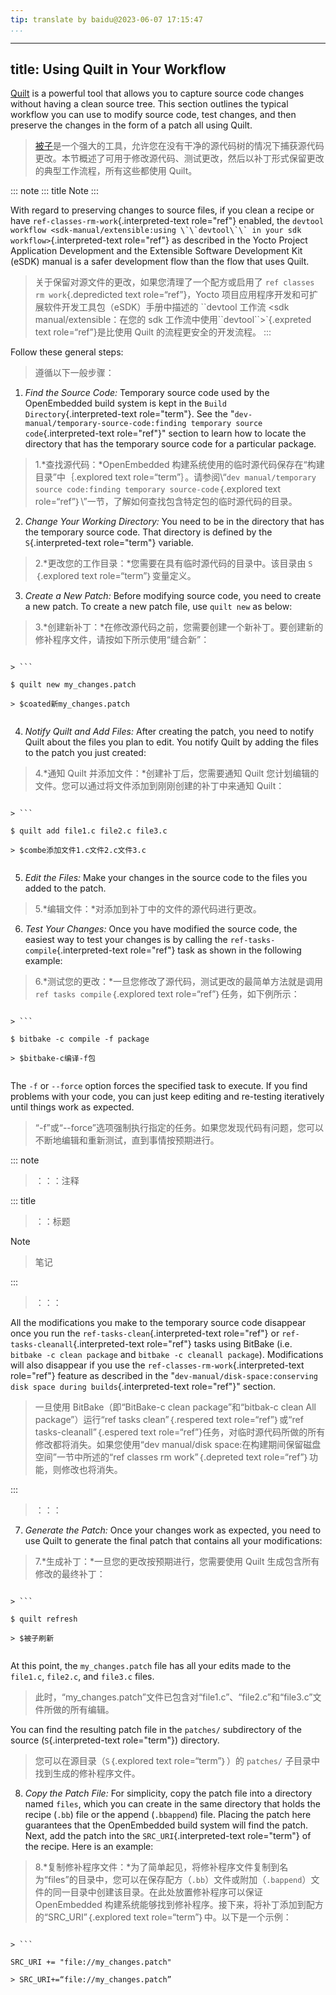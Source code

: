 ```yaml
---
tip: translate by baidu@2023-06-07 17:15:47
...
```

---
title: Using Quilt in Your Workflow
-----------------------------------

[Quilt](https://savannah.nongnu.org/projects/quilt) is a powerful tool that allows you to capture source code changes without having a clean source tree. This section outlines the typical workflow you can use to modify source code, test changes, and then preserve the changes in the form of a patch all using Quilt.

> [被子](https://savannah.nongnu.org/projects/quilt)是一个强大的工具，允许您在没有干净的源代码树的情况下捕获源代码更改。本节概述了可用于修改源代码、测试更改，然后以补丁形式保留更改的典型工作流程，所有这些都使用 Quilt。

::: note
::: title
Note
:::

With regard to preserving changes to source files, if you clean a recipe or have `ref-classes-rm-work`{.interpreted-text role="ref"} enabled, the ``devtool workflow <sdk-manual/extensible:using \`\`devtool\`\` in your sdk workflow>``{.interpreted-text role="ref"} as described in the Yocto Project Application Development and the Extensible Software Development Kit (eSDK) manual is a safer development flow than the flow that uses Quilt.

> 关于保留对源文件的更改，如果您清理了一个配方或启用了 `ref classes rm work`{.depredicted text role=“ref”}，Yocto 项目应用程序开发和可扩展软件开发工具包（eSDK）手册中描述的 ``devtool 工作流 <sdk manual/extensible：在您的 sdk 工作流中使用\`\`devtool\`\`>`{.expreted text role=“ref”}是比使用 Quilt 的流程更安全的开发流程。
> :::

Follow these general steps:

> 遵循以下一般步骤：

1. *Find the Source Code:* Temporary source code used by the OpenEmbedded build system is kept in the `Build Directory`{.interpreted-text role="term"}. See the \"`dev-manual/temporary-source-code:finding temporary source code`{.interpreted-text role="ref"}\" section to learn how to locate the directory that has the temporary source code for a particular package.

> 1.*查找源代码：*OpenEmbedded 构建系统使用的临时源代码保存在“构建目录”中｛.explored text role=“term”｝。请参阅\“`dev manual/temporary source code:finding temporary source-code`｛.explored text role=“ref”｝\”一节，了解如何查找包含特定包的临时源代码的目录。

2. *Change Your Working Directory:* You need to be in the directory that has the temporary source code. That directory is defined by the `S`{.interpreted-text role="term"} variable.

> 2.*更改您的工作目录：*您需要在具有临时源代码的目录中。该目录由 `S`｛.explored text role=“term”｝变量定义。

3. *Create a New Patch:* Before modifying source code, you need to create a new patch. To create a new patch file, use `quilt new` as below:

> 3.*创建新补丁：*在修改源代码之前，您需要创建一个新补丁。要创建新的修补程序文件，请按如下所示使用“缝合新”：

```

> ```

$ quilt new my_changes.patch

> $coated新my_changes.patch

```

> ```
> ```

4. *Notify Quilt and Add Files:* After creating the patch, you need to notify Quilt about the files you plan to edit. You notify Quilt by adding the files to the patch you just created:

> 4.*通知 Quilt 并添加文件：*创建补丁后，您需要通知 Quilt 您计划编辑的文件。您可以通过将文件添加到刚刚创建的补丁中来通知 Quilt：

```

> ```

$ quilt add file1.c file2.c file3.c

> $combe添加文件1.c文件2.c文件3.c

```

> ```
> ```

5. *Edit the Files:* Make your changes in the source code to the files you added to the patch.

> 5.*编辑文件：*对添加到补丁中的文件的源代码进行更改。

6. *Test Your Changes:* Once you have modified the source code, the easiest way to test your changes is by calling the `ref-tasks-compile`{.interpreted-text role="ref"} task as shown in the following example:

> 6.*测试您的更改：*一旦您修改了源代码，测试更改的最简单方法就是调用 `ref tasks compile`｛.explored text role=“ref”｝任务，如下例所示：

```

> ```

$ bitbake -c compile -f package

> $bitbake-c编译-f包

```

> ```
> ```

The `-f` or `--force` option forces the specified task to execute. If you find problems with your code, you can just keep editing and re-testing iteratively until things work as expected.

> “-f”或“--force”选项强制执行指定的任务。如果您发现代码有问题，您可以不断地编辑和重新测试，直到事情按预期进行。

::: note

> ：：：注释

::: title

> ：：标题

Note

> 笔记

:::

> ：：：

All the modifications you make to the temporary source code disappear once you run the `ref-tasks-clean`{.interpreted-text role="ref"} or `ref-tasks-cleanall`{.interpreted-text role="ref"} tasks using BitBake (i.e. `bitbake -c clean package` and `bitbake -c cleanall package`). Modifications will also disappear if you use the `ref-classes-rm-work`{.interpreted-text role="ref"} feature as described in the \"`dev-manual/disk-space:conserving disk space during builds`{.interpreted-text role="ref"}\" section.

> 一旦使用 BitBake（即“BitBake-c clean package”和“bitbak-c clean All package”）运行“ref tasks clean”｛.respered text role=“ref”｝或“ref tasks-cleanall”｛.espered text role=“ref”}任务，对临时源代码所做的所有修改都将消失。如果您使用“dev manual/disk space:在构建期间保留磁盘空间”一节中所述的“ref classes rm work”｛.depreted text role=“ref”｝功能，则修改也将消失。

:::

> ：：：

7. *Generate the Patch:* Once your changes work as expected, you need to use Quilt to generate the final patch that contains all your modifications:

> 7.*生成补丁：*一旦您的更改按预期进行，您需要使用 Quilt 生成包含所有修改的最终补丁：

```

> ```

$ quilt refresh

> $被子刷新

```

> ```
> ```

At this point, the `my_changes.patch` file has all your edits made to the `file1.c`, `file2.c`, and `file3.c` files.

> 此时，“my_changes.patch”文件已包含对“file1.c”、“file2.c”和“file3.c”文件所做的所有编辑。

You can find the resulting patch file in the `patches/` subdirectory of the source (`S`{.interpreted-text role="term"}) directory.

> 您可以在源目录（`S`｛.explored text role=“term”｝）的 `patches/` 子目录中找到生成的修补程序文件。

8. *Copy the Patch File:* For simplicity, copy the patch file into a directory named `files`, which you can create in the same directory that holds the recipe (`.bb`) file or the append (`.bbappend`) file. Placing the patch here guarantees that the OpenEmbedded build system will find the patch. Next, add the patch into the `SRC_URI`{.interpreted-text role="term"} of the recipe. Here is an example:

> 8.*复制修补程序文件：*为了简单起见，将修补程序文件复制到名为“files”的目录中，您可以在保存配方（`.bb`）文件或附加（`.bappend`）文件的同一目录中创建该目录。在此处放置修补程序可以保证 OpenEmbedded 构建系统能够找到修补程序。接下来，将补丁添加到配方的“SRC_URI”｛.explored text role=“term”｝中。以下是一个示例：

```

> ```

SRC_URI += "file://my_changes.patch"

> SRC_URI+=“file://my_changes.patch”

```

> ```
> ```
